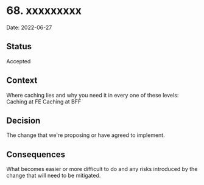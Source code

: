 # 68. xxxxxxxxx
Date: 2022-06-27

## Status

Accepted

## Context

Where caching lies and why you need it in every one of these levels:
Caching at FE
Caching at BFF



## Decision

The change that we're proposing or have agreed to implement.

## Consequences

What becomes easier or more difficult to do and any risks introduced by the change that will need to be mitigated.
